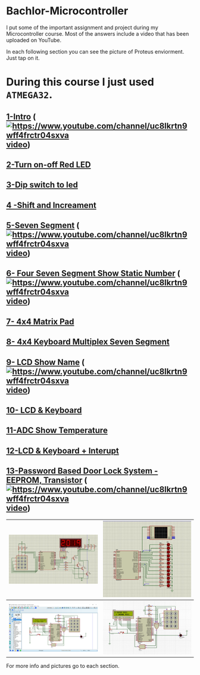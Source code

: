 # Bachlor-Microcontroller
 I put some of the important assignment and project during my Microcontroller course. Most of the answers include a video that has been uploaded on YouTube.

In each following section you can see the picture of Proteus enviorment. Just tap on it.
# During this course I just used `ATMEGA32`.

## [1-Intro](1-Intro/README.md) (<a href="https://www.youtube.com/watch?v=L6JzgI2_S3E" target="blank"><img src="https://raw.githubusercontent.com/rahuldkjain/github-profile-readme-generator/master/src/images/icons/Social/youtube.svg" alt="https://www.youtube.com/channel/uc8lkrtn9wff4frctr04sxva" height="15" width="30" />video</a>)

## [2-Turn on-off Red LED](2-Turn%20on-off%20Red%20LED/README.md)
## [3-Dip switch to led](3-Dip%20switch%20to%20led/README.md)
## [4 -Shift and Increament](4%20-Shift%20and%20Increament/README.md)
## [5-Seven Segment](5-Seven%20Segment/README.md) (<a href="https://youtu.be/mwd65dJJYjc" target="blank"><img src="https://raw.githubusercontent.com/rahuldkjain/github-profile-readme-generator/master/src/images/icons/Social/youtube.svg" alt="https://www.youtube.com/channel/uc8lkrtn9wff4frctr04sxva" height="15" width="30" />video</a>)
## [6- Four Seven Segment Show Static Number](6-%20Four%20Seven%20Segment%20Show%20Static%20Number/README.md) (<a href="https://youtu.be/6fXMDOYOan0" target="blank"><img src="https://raw.githubusercontent.com/rahuldkjain/github-profile-readme-generator/master/src/images/icons/Social/youtube.svg" alt="https://www.youtube.com/channel/uc8lkrtn9wff4frctr04sxva" height="15" width="30" />video</a>)
## [7- 4x4 Matrix Pad](7-%204x4%20Matrix%20Pad/README.md)
## [8- 4x4 Keyboard Multiplex Seven Segment](8-%204x4%20Keyboard%20Multiplex%20Seven%20Segment/README.md)
## [9- LCD Show Name](9-%20LCD%20Show%20Name/README.md) (<a href="https://youtu.be/-6Qn1ZHHrW8" target="blank"><img src="https://raw.githubusercontent.com/rahuldkjain/github-profile-readme-generator/master/src/images/icons/Social/youtube.svg" alt="https://www.youtube.com/channel/uc8lkrtn9wff4frctr04sxva" height="15" width="30" />video</a>)
## [10- LCD & Keyboard](10-%20LCD%20&%20Keyboard/README.md)
## [11-ADC Show Temperature](11-ADC%20Show%20Temperature/README.md)
## [12-LCD & Keyboard + Interupt](12-LCD%20&%20Keyboard%20+%20Interupt/README.md)
## [13-Password Based Door Lock System - EEPROM, Transistor](13-Final/README.md) (<a href="https://youtu.be/Cq3QeL-kXac" target="blank"><img src="https://raw.githubusercontent.com/rahuldkjain/github-profile-readme-generator/master/src/images/icons/Social/youtube.svg" alt="https://www.youtube.com/channel/uc8lkrtn9wff4frctr04sxva" height="15" width="30" />video</a>)

| ![](1-Intro/5-Seven%20Segment%20Transistor/pic.jpg) | ![](1-Intro/1-LED/pic.jpg) |
| :-------------------------------------------------: | :------------------------: |
|                ![](13-Final/pic.png)                |   ![](13-Final/pic2.jpg)   |

For more info and pictures go to each section.